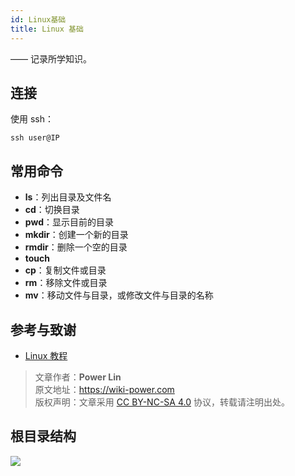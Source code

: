 ```yaml
---
id: Linux基础
title: Linux 基础
---
```


—— 记录所学知识。

## 连接

使用 ssh：

```shell
ssh user@IP
```

## 常用命令

- **ls**：列出目录及文件名
- **cd**：切换目录
- **pwd**：显示目前的目录
- **mkdir**：创建一个新的目录
- **rmdir**：删除一个空的目录
- **touch**
- **cp**：复制文件或目录
- **rm**：移除文件或目录
- **mv**：移动文件与目录，或修改文件与目录的名称

## 参考与致谢

- [Linux 教程](https://www.runoob.com/linux/linux-tutorial.html)

> 文章作者：**Power Lin**  
> 原文地址：<https://wiki-power.com>  
> 版权声明：文章采用 [CC BY-NC-SA 4.0](https://creativecommons.org/licenses/by/4.0/deed.zh) 协议，转载请注明出处。

## 根目录结构

![](https://wiki-media-1253965369.cos.ap-guangzhou.myqcloud.com/img/20211009094302.png)
